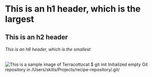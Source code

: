 # This is an h1 header, which is the largest
## This is an h2 header
###### This is an h6 header, which is the smallest
![This is a sample image of Terracottocat](https://octodex.github.com/images/Terracottocat_Single.png)
$ git init
Initialized empty Git repository in /Users/skills/Projects/recipe-repository/.git/
